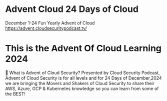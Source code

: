 # Advent Cloud 24 Days of Cloud
December 1-24
Fun Yearly Advent of Cloud https://advent.cloudsecuritypodcast.tv/
# This is the Advent Of Cloud Learning 2024
🌟 What is Advent of Cloud Security?
Presented by Cloud Security Podcast, Advent of Cloud Security is for all levels and for 24 Days of December,2024 we are bringing the Movers and Shakers of Cloud Security to share their AWS, Azure, GCP & Kubernetes knowledge so you can learn from some of the BEST!
